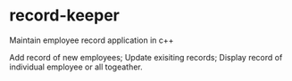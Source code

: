 # record-keeper
Maintain employee record application in c++

Add record of new employees;
Update exisiting records;
Display record of individual employee or all togeather.


